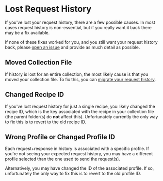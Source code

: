# Lost Request History

If you've lost your request history, there are a few possible causes. In most cases request history is non-essential, but if you really want it back there may be a fix available.

If none of these fixes worked for you, and you still want your request history back, please [open an issue](https://github.com/LucasPickering/slumber/issues/new) and provide as much detail as possible.

## Moved Collection File

If history is lost for an entire collection, the most likely cause is that you moved your collection file. To fix this, you can [migrate your request history](../cli/collections.md#history--migration).

## Changed Recipe ID

If you've lost request history for just a single recipe, you likely changed the recipe ID, which is the key associated with the recipe in your collection file (the parent folder(s) do **not** affect this). Unfortunately currently the only way to fix this is to revert to the old recipe ID.

## Wrong Profile or Changed Profile ID

Each request+response in history is associated with a specific profile. If you're not seeing your expected request history, you may have a different profile selected than the one used to send the request(s).

Alternatively, you may have changed the ID of the associated profile. If so, unfortunately the only way to fix this is to revert to the old profile ID.
